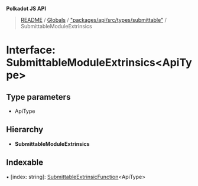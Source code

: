 **Polkadot JS API**

> [README](../README.md) / [Globals](../globals.md) / ["packages/api/src/types/submittable"](../modules/_packages_api_src_types_submittable_.md) / SubmittableModuleExtrinsics

# Interface: SubmittableModuleExtrinsics\<**ApiType**>

## Type parameters

* ApiType

## Hierarchy

* **SubmittableModuleExtrinsics**

## Indexable

▪ [index: string]: [SubmittableExtrinsicFunction](_packages_api_src_types_submittable_.submittableextrinsicfunction.md)\<ApiType>
